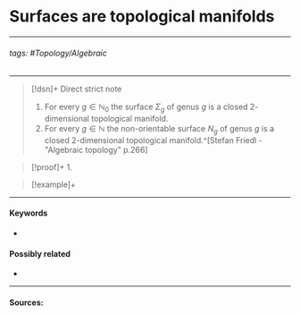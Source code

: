 # Surfaces are topological manifolds
***
###### tags: #Topology/Algebraic 
***
>[!dsn]+ Direct strict note
>1. For every $g\in\mathbb{N}_{0}$ the surface $\Sigma_{g}$ of genus $g$ is a closed $2$-dimensional topological manifold.
>2. For every $g\in\mathbb{N}$ the non-orientable surface $N_{g}$ of genus $g$ is a closed $2$-dimensional topological manifold.^[Stefan Friedl - "Algebraic topology" p.266]

>[!proof]+
>1. 

>[!example]+ 
>
***
#### Keywords
- 
#### Possibly related
- 
***
#### Sources: